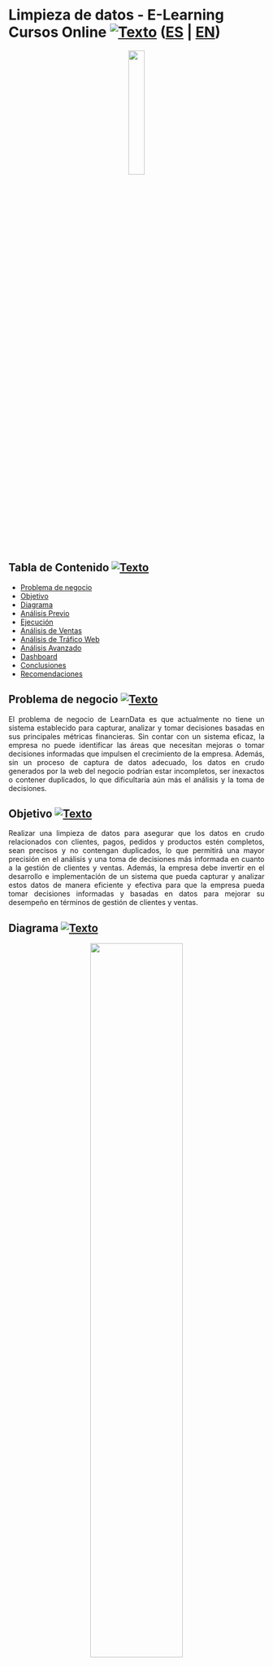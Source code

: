 <a name="Inicio"></a>    
# Limpieza de datos - E-Learning Cursos Online [![Texto](https://user-images.githubusercontent.com/116538899/231064143-c080de13-8be9-4321-8694-e62539263f5a.png)](#Tabla-de-contenido2) ([ES](https://github.com/HansAllTech/Hans_Data_Analysis_Portfolio/edit/main/E-Learning_Cursos_Online.md) | [EN](https://github.com/HansAllTech/Hans_Data_Analysis_Portfolio/edit/main/E-Learning_Cursos_Online.md))
  
<p align = 'center'><img src="https://user-images.githubusercontent.com/116538899/235765262-8acfe1d1-a637-4ef7-adeb-b1880368c671.jpg" width ="25%"></p>
  
  
  
<a name="Tabla-de-contenido2"></a>
## Tabla de Contenido [![Texto](https://user-images.githubusercontent.com/116538899/231064143-c080de13-8be9-4321-8694-e62539263f5a.png)](#Tabla-de-contenido2)
- [Problema de negocio](#Problema)
- [Objetivo](#Objetivo2)
- [Diagrama](#Diagrama2)
- [Análisis Previo](#Análisis-Previo2)
- [Ejecución](#Ejecución2)   
- [Análisis de Ventas](#Análisis-de-Ventas2)
- [Análisis de Tráfico Web](#Análisis-de-Tráfico-Web2)
- [Análisis Avanzado](#Análisis-Avanzado2)
- [Dashboard](#Visualización-en-Looker2)   
- [Conclusiones](#Conclusiones2) 
- [Recomendaciones](#Recomendaciones2)   


<a name="Problema"></a>    
## Problema de negocio [![Texto](https://user-images.githubusercontent.com/116538899/231064143-c080de13-8be9-4321-8694-e62539263f5a.png)](#Tabla-de-contenido2)
<p align='justify'>
El problema de negocio de LearnData es que actualmente no tiene un sistema establecido para capturar, analizar y tomar decisiones basadas en sus principales métricas financieras. Sin contar con un sistema eficaz, la empresa no puede identificar las áreas que necesitan mejoras o tomar decisiones informadas que impulsen el crecimiento de la empresa. Además, sin un proceso de captura de datos adecuado, los datos en crudo generados por la web del negocio podrían estar incompletos, ser inexactos o contener duplicados, lo que dificultaría aún más el análisis y la toma de decisiones.
</p>  
  
<a name="Objetivo2"></a>
## Objetivo [![Texto](https://user-images.githubusercontent.com/116538899/231064143-c080de13-8be9-4321-8694-e62539263f5a.png)](#Tabla-de-contenido2)
<p align='justify'>
Realizar una limpieza de datos para asegurar que los datos en crudo relacionados con clientes, pagos, pedidos y productos estén completos, sean precisos y no contengan duplicados, lo que permitirá una mayor precisión en el análisis y una toma de decisiones más informada en cuanto a la gestión de clientes y ventas. Además, la empresa debe invertir en el desarrollo e implementación de un sistema que pueda capturar y analizar estos datos de manera eficiente y efectiva para que la empresa pueda tomar decisiones informadas y basadas en datos para mejorar su desempeño en términos de gestión de clientes y ventas.
</p>

<a name="Diagrama2"></a>
## Diagrama [![Texto](https://user-images.githubusercontent.com/116538899/231064143-c080de13-8be9-4321-8694-e62539263f5a.png)](#Tabla-de-contenido2)
<p align="center"><img src="https://user-images.githubusercontent.com/116538899/235769297-9446a0b7-0ce3-47b4-b7dd-0b3eac8e6c61.png" width= 60% height=60%></p>    
 
 
<a name="Análisis-Previo2"></a>
## Análisis Previo [![Texto](https://user-images.githubusercontent.com/116538899/231064143-c080de13-8be9-4321-8694-e62539263f5a.png)](#Tabla-de-contenido2)
1. ¿Que fuentes de datos tiene la empresa?
   <p align='justify'>La empresa utiliza wordpress con un plugin de wocommerce como plataforma de venta de sus cursos online y luego cuenta con stripe como pasarela de pagos a de más de los pagos de tarjeta de crédito.</p>
2. ¿En que formato se descargan los datos?    
   <p align='justify'> Los datos crudos los tendremos en csv directamente descargados de las fuentes.</p>
3. ¿Que datos tenemos?    
   <p align='justify'>Tenemos datos de los productos osea cursos que se venden, los clientes, de los pedidos y de los pagos recibidos por stripe.</p>
4. Modelo de datos    
   <p align='justify'>Tenemos la tabla de pedidos que se relaciona con la de clientes y productos mediante SKU_producto e id_cliente y por otro lado tenemos la tabla      la de pagos de stripe que la relacionaremos con la de pedidos por el numero de pedido.</p><br>   
5. Análisis exploratorio de las tablas.  

**Analizando tablas en crudo**  

- _Tabla raw_productos_wocommerce_
   
```sql
SELECT * FROM learndata_crudo.raw_productos_wocommerce;
```  
<p align="center">
<img src="https://user-images.githubusercontent.com/116538899/235800904-2d0afb4d-8c31-4586-9ecf-fe50f5564ba2.png">
</p>  

- _Tabla raw_clientes_wocommerce_
   
```sql
SELECT * FROM learndata_crudo.raw_clientes_wocommerce;	
```  
<p align="center">
<img src="https://user-images.githubusercontent.com/116538899/235801625-babcec77-b88a-48b0-9a05-5fb1407a2b2e.png">
</p>  

- _Tabla raw_clientes_wocommerce_
   
```sql
SELECT * FROM learndata_crudo.raw_pagos_stripe;	
```  
<p align="center">
<img src="https://user-images.githubusercontent.com/116538899/235801722-45eceaad-da39-4341-b013-dd0ae6fe5793.png">
</p>   

- _Tabla raw_pedidos_wocommerce_
   
```sql
SELECT * FROM learndata_crudo.raw_pedidos_wocommerce;;	
```  
<p align="center">
<img src="https://user-images.githubusercontent.com/116538899/235801953-7c78dfa1-5b5e-4e44-a406-f1bc255a0105.png">
</p>    


<a name="Ejecución2"></a>    
## Ejecución [![Texto](https://user-images.githubusercontent.com/116538899/231064143-c080de13-8be9-4321-8694-e62539263f5a.png)](#Tabla-de-contenido2)  
1. Crear una nueva base de datos en MYSQL llamada “learndata” + tablas:
    1. dim_clientes; dim_producto;fac_pedidos; fac_pagos_stripe

```sql
# Creación de base de datos
CREATE SCHEMA learndata;

# Creación de Tabla dim_clientes
CREATE TABLE dim_clientes (
    id_cliente INT,
    fecha_creacion_cliente DATE,
    nombre_cliente VARCHAR(100),
    apellido_cliente VARCHAR(100),
    email_cliente VARCHAR(100),
    telefono_cliente VARCHAR(100),
    region_cliente VARCHAR(100),
    pais_cliente VARCHAR(100),
    codigo_postal_cliente VARCHAR(100),
    direccion_cliente VARCHAR(255),
    PRIMARY KEY (id_cliente)
    );
    
# Creación de Tabla dim_product
CREATE TABLE dim_producto (
    id_producto INT,
    sku_producto INT,
    nombre_producto VARCHAR(200),
    publicado_producto BOOLEAN,
    inventario_producto VARCHAR(100),
    precio_normal_producto INT,
    categoria_producto VARCHAR(100),
    PRIMARY KEY (sku_producto)
    );

# Creación de Tabla fac_pedidos
CREATE TABLE fac_pedidos (
    id_pedido INT,
    sku_producto INT,
    estado_pedido VARCHAR(50),
    fecha_pedido DATE,
    id_cliente INT,
    tipo_pago_pedido VARCHAR(50),
    coto_pedido INT,
    importe_de_descuento_pedido DECIMAL(10,0),
    importe_total_pedido INT,
    cantidad_pedido INT,
    codigo_cupon_pedido VARCHAR(100),
    PRIMARY KEY (id_pedido),
    FOREIGN KEY (id_cliente) REFERENCES dim_clientes (id_cliente),
    FOREIGN KEY (sku_producto) REFERENCES dim_producto (sku_producto)
    );
    
# Creación de Tabla fac_pagos_stripe
CREATE TABLE fac_pagos_stripe (
    id_pago INT,
    fecha_pago DATETIME(6),
    id_pedido INT,
    importe_pago INT,
    moneda_pago VARCHAR(5),
    comision_pago DECIMAL(10,2),
    neto_pago DECIMAL(10,2),
    tipo_pago VARCHAR(50),
    PRIMARY KEY (id_pago),
    FOREIGN KEY (id_pedido) REFERENCES fac_pedidos (id_pedido)
    ) 
```
**Nuevo Diagrama**  
<p align="center">
<img src="https://user-images.githubusercontent.com/116538899/235796810-2720600f-c6eb-4597-919b-d5baae753d21.png" width= 60% height=60%>
</p>    

 
2. Crear la tabla de productos a partir de los datos en crudo.
    1. Chequear como vienen los datos
    2. Cambiar los nombres de los campos
    3. Insertar los campos a la nueva tabla  


```sql
INSERT INTO learndata.dim_producto
SELECT
id AS id_producto,
sku AS sku_producto,
nombre AS nombre_producto, 
publicado AS publicado_producto,
inventario AS inventario_producto,
precio_normal AS precio_normal_producto,
categorias AS categoria_producto
FROM learndata_crudo.raw_productos_wocommerce;
```  

<p align="center">
<img src="https://user-images.githubusercontent.com/116538899/235800584-99aaefbe-74fe-4ed8-b4fe-c845153d8236.png">
</p>    



3. Crear la tabla de clientes a partir de los datos en crudo
    1. Chequear como vienen los datos
    2. Cambiar los nombres de los campos
    3. Convertir el campo date_created que viene como timestamp a solo fecha
    4. Extraer del campo billing, todos los descriptivos del cliente que necesitamos aprendiendo a parsear un JSON. 
    5. Insertar los campos a la nueva tabla   

```sql
INSERT INTO learndata.dim_clientes
SELECT 
id AS id_cliente,
STR_TO_DATE(date_created, '%d/%m/%Y %H:%i:%s' ) AS fecha_creacion_cliente,
JSON_VALUE(billing,'$[0].first_name') AS nombre_cliente, 
JSON_VALUE(billing,'$[0].last_name') AS apellido_cliente,
JSON_VALUE(billing,'$[0].email') AS email_cliente,
JSON_VALUE(billing,'$[0].phone') AS telefono_cliente,
JSON_VALUE(billing,'$[0].Region') AS region_cliente,
JSON_VALUE(billing,'$[0].country') AS pais_cliente,
JSON_VALUE(billing,'$[0].postcode') AS codigo_postal_cliente,
JSON_VALUE(billing,'$[0].address_1') AS direccion_cliente
FROM learndata_crudo.raw_clientes_wocommerce;
```  

<p align="center">
<img src="https://user-images.githubusercontent.com/116538899/235809344-4feb0b46-a0cb-4873-b091-9b43d1d6691e.png">
</p>    


4. Crear la tabla de pedidos a partir de los datos en crudo
    1. Chequear como vienen los datos
    2. Cambiar los nombres de los campos
    3. Sustituir el nombre del producto por el id.
    4. Normalizar la columna método de pago.
    5. Convertir a date la columna fecha_pedido
    6. Redondear decimales de la columna coste_articulo a enteros
    7. Insertamos los pedidos a la tabla

```sql
# Sku errores
SELECT
DISTINCT sku
FROM learndata_crudo.raw_pedidos_wocommerce;
```  
<p align="center">
<img src="https://user-images.githubusercontent.com/116538899/235987844-4958b12c-2299-459f-8bdb-02afe4ab2b31.png">
</p>    


```sql
# Diferentes tipos de pago
SELECT
DISTINCT titulo_metodo_de_pago
FROM learndata_crudo.raw_pedidos_wocommerce;
```  
<p align="center">
<img src="https://user-images.githubusercontent.com/116538899/235988179-dbeb3595-81c4-4c00-a589-3338ff95632c.png">
</p>  


```sql
# Error de doble numero de pedido
SELECT 
* 
FROM learndata_crudo.raw_pedidos_wocommerce
WHERE numero_de_pedido = '41624';
```  
<p align="center">
<img src="https://user-images.githubusercontent.com/116538899/235988377-614255cb-ed68-4dd7-8933-d3fbd55332f6.png">
</p>  


```sql
# Eliminamos el duplicado
DELETE
FROM learndata_crudo.raw_pedidos_wocommerce
WHERE numero_de_pedido = '41624' AND `id cliente` = '1324';
```  
<p align="center">
<img src="https://user-images.githubusercontent.com/116538899/235988887-71d33256-e2ef-4965-ae93-8eb5469f5eb0.png">
</p>   



**Inserción de valores a tabla fac_pedidos**   
```sql
INSERT INTO learndata.fac_pedidos
SELECT
numero_de_pedido AS id_pedido,
CASE WHEN dp.sku_producto IS NULL THEN 3 ELSE dp.sku_producto END AS sku_producto,
estado_de_pedido AS estado_pedido,
DATE(fecha_de_pedido) AS fecha_pedido,
`id cliente` AS id_cliente,
CASE WHEN titulo_metodo_de_pago LIKE '%Stripe%' THEN 'Stripe' ELSE 'Tarjeta' END AS tipo_pago_pedido,
coste_articulo AS costo_pedido,
importe_de_descuento_del_carrito AS importe_de_descuento_pedido,
importe_total_pedido AS importe_total_pedido,
cantidad AS cantidad_pedido,
cupon_articulo AS codigo_cupon_pedido
FROM learndata_crudo.raw_pedidos_wocommerce rpe
LEFT JOIN learndata.dim_producto dp ON  dp.nombre_producto = rpe.nombre_del_articulo;
```  

<p align="center">
<img src="https://user-images.githubusercontent.com/116538899/235835155-f07199cb-75b7-45e3-911b-f075b72c8ca1.png">
</p>    

<p align="center">
<img src="https://user-images.githubusercontent.com/116538899/235990366-400885b1-03c5-4bcd-9ae8-884a7fe9478e.png">
</p>  

    
5. Crear la tabla de cobros de stripe a partir de los datos en crudo
    1. Chequear como vienen los datos
    2. Cambiar los nombres de los campos
    3. Obtener el número de pedido con la función RIGHT. Quitar el numero de pedido de la descripción que es lo que nos va a permitir unir esta tabla con otras
    4. Pasar a timestamp el campo “created”
    5. Reemplazar las commas por puntos
    6. Convertir el número a decimal con dos lugares despues de la comma.
    7. Insertar tabla en nueva
